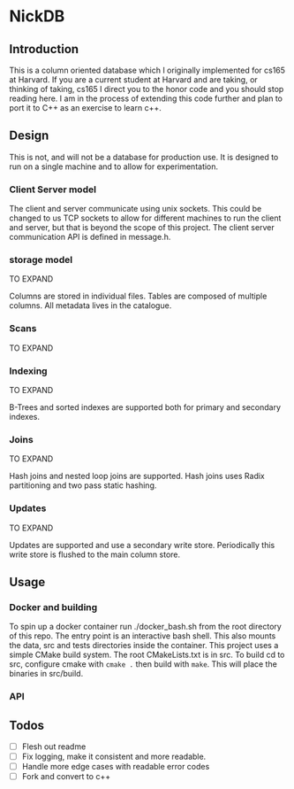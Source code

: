 # NickDB

## Introduction
This is a column oriented database which I originally implemented for cs165 at Harvard. If you are a current student at Harvard and are taking, or thinking of taking, cs165 I direct you to the honor code and you should stop reading here. 
I am in the process of extending this code further and plan to port it to C++ as an exercise to learn c++.


## Design
This is not, and will not be a database for production use. It is designed to run on a single machine and to allow for experimentation. 
### Client Server model 
The client and server communicate using unix sockets. This could be changed to us TCP sockets to allow for different machines to run the client and server, but that is beyond the scope of this project. 
The client server communication API is defined in message.h. 

### storage model 
TO EXPAND

Columns are stored in individual files. Tables are composed of multiple columns. All metadata lives in the catalogue.
### Scans
TO EXPAND

### Indexing
TO EXPAND 

B-Trees and sorted indexes are supported both for primary and secondary indexes. 

### Joins 
TO EXPAND

Hash joins and nested loop joins are supported. Hash joins uses Radix partitioning and two pass static hashing.
### Updates 
TO EXPAND

Updates are supported and use a secondary write store. Periodically this write store is flushed to the main column store. 


## Usage
### Docker and building  
To spin up a docker container run ./docker_bash.sh from the root directory of this repo. The entry point
is an interactive bash shell. This also mounts the data, src and tests directories inside the container. 
This project uses a simple CMake build system. The root CMakeLists.txt is in src. To build cd to src, configure cmake
with `cmake .` then build with `make`. This will place the binaries in src/build. 

### API 

## Todos
- [ ] Flesh out readme
- [ ] Fix logging, make it consistent and more readable. 
- [ ] Handle more edge cases with readable error codes 
- [ ] Fork and convert to c++